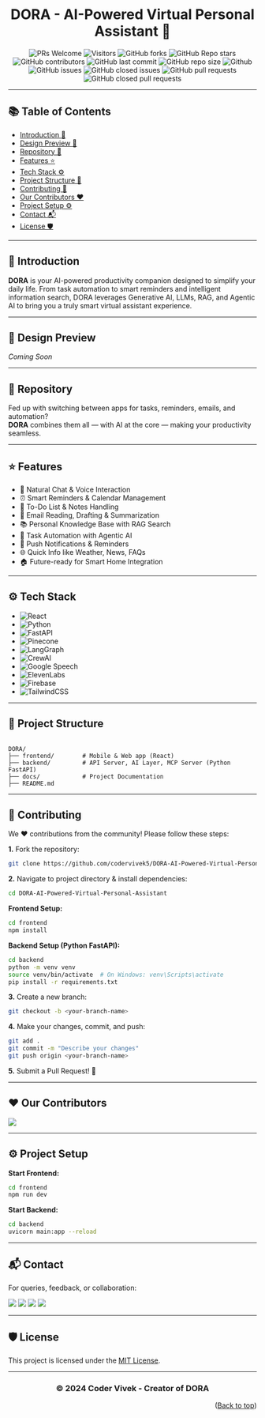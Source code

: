 <div align="center">
<h1>DORA - AI-Powered Virtual Personal Assistant 🤖</h1>
</div>

<div align="center">
 
![PRs Welcome](https://img.shields.io/badge/PRs-welcome-brightgreen.svg?style=for-the-badge)
![Visitors](https://api.visitorbadge.io/api/visitors?path=codervivek5/DORA-AI-Powered-Virtual-Personal-Assistant&countColor=%2523263759&style=for-the-badge)
![GitHub forks](https://img.shields.io/github/forks/codervivek5/DORA-AI-Powered-Virtual-Personal-Assistant?style=for-the-badge)
![GitHub Repo stars](https://img.shields.io/github/stars/codervivek5/DORA-AI-Powered-Virtual-Personal-Assistant?style=for-the-badge)
![GitHub contributors](https://img.shields.io/github/contributors/codervivek5/DORA-AI-Powered-Virtual-Personal-Assistant?style=for-the-badge)
![GitHub last commit](https://img.shields.io/github/last-commit/codervivek5/DORA-AI-Powered-Virtual-Personal-Assistant?style=for-the-badge)
![GitHub repo size](https://img.shields.io/github/repo-size/codervivek5/DORA-AI-Powered-Virtual-Personal-Assistant?style=for-the-badge)
![Github](https://img.shields.io/github/license/codervivek5/DORA-AI-Powered-Virtual-Personal-Assistant?style=for-the-badge)
![GitHub issues](https://img.shields.io/github/issues/codervivek5/DORA-AI-Powered-Virtual-Personal-Assistant?style=for-the-badge)
![GitHub closed issues](https://img.shields.io/github/issues-closed-raw/codervivek5/DORA-AI-Powered-Virtual-Personal-Assistant?style=for-the-badge)
![GitHub pull requests](https://img.shields.io/github/issues-pr/codervivek5/DORA-AI-Powered-Virtual-Personal-Assistant?style=for-the-badge)
![GitHub closed pull requests](https://img.shields.io/github/issues-pr-closed/codervivek5/DORA-AI-Powered-Virtual-Personal-Assistant?style=for-the-badge)

</div>

---

## 📚 Table of Contents

- [Introduction 👋](#-introduction)
- [Design Preview 🎨](#-design-preview)
- [Repository 📁](#-repository)
- [Features ⭐](#-features)
- [Tech Stack ⚙️](#%EF%B8%8F-tech-stack)
- [Project Structure 📂](#-project-structure)
- [Contributing 🤝](#-contributing)
- [Our Contributors ❤️](#EF%B8%8F-our-contributors)
- [Project Setup ⚙️](#%EF%B8%8F-project-setup)
- [Contact 📬](#-contact)
- [License 🛡️](#%EF%B8%8F-license)

---

## 👋 Introduction

**DORA** is your AI-powered productivity companion designed to simplify your daily life. From task automation to smart reminders and intelligent information search, DORA leverages Generative AI, LLMs, RAG, and Agentic AI to bring you a truly smart virtual assistant experience.

---

## 🎨 Design Preview

_Coming Soon_

---

## 📁 Repository

Fed up with switching between apps for tasks, reminders, emails, and automation?  
**DORA** combines them all — with AI at the core — making your productivity seamless.

---

## ⭐ Features

- 💬 Natural Chat & Voice Interaction  
- ⏰ Smart Reminders & Calendar Management  
- 📝 To-Do List & Notes Handling  
- 📧 Email Reading, Drafting & Summarization  
- 📚 Personal Knowledge Base with RAG Search  
- 🤖 Task Automation with Agentic AI  
- 🔔 Push Notifications & Reminders  
- 🌐 Quick Info like Weather, News, FAQs  
- 🏠 Future-ready for Smart Home Integration  

---

## ⚙️ Tech Stack

- ![React](https://img.shields.io/badge/react-%2320232a.svg?style=for-the-badge&logo=react&logoColor=%2361DAFB)
- ![Python](https://img.shields.io/badge/python-3.11-blue?style=for-the-badge&logo=python)
- ![FastAPI](https://img.shields.io/badge/FastAPI-005571?style=for-the-badge&logo=fastapi)
- ![Pinecone](https://img.shields.io/badge/Pinecone-%230096FF.svg?style=for-the-badge&logo=pinecone&logoColor=white)
- ![LangGraph](https://img.shields.io/badge/LangGraph-purple?style=for-the-badge)
- ![CrewAI](https://img.shields.io/badge/CrewAI-orange?style=for-the-badge)
- ![Google Speech](https://img.shields.io/badge/Google%20Speech-4285F4?style=for-the-badge&logo=google)
- ![ElevenLabs](https://img.shields.io/badge/ElevenLabs-yellow?style=for-the-badge)
- ![Firebase](https://img.shields.io/badge/Firebase-FFCA28?style=for-the-badge&logo=firebase)
- ![TailwindCSS](https://img.shields.io/badge/tailwindcss-%2338B2AC.svg?style=for-the-badge&logo=tailwind-css)

---

## 📂 Project Structure

```

DORA/
├── frontend/        # Mobile & Web app (React)
├── backend/         # API Server, AI Layer, MCP Server (Python FastAPI)
├── docs/            # Project Documentation
├── README.md

````

---

## 🤝 Contributing

We ❤️ contributions from the community! Please follow these steps:

**1.** Fork the repository:

```bash
git clone https://github.com/codervivek5/DORA-AI-Powered-Virtual-Personal-Assistant.git
````

**2.** Navigate to project directory & install dependencies:

```bash
cd DORA-AI-Powered-Virtual-Personal-Assistant
```

**Frontend Setup:**

```bash
cd frontend
npm install
```

**Backend Setup (Python FastAPI):**

```bash
cd backend
python -m venv venv
source venv/bin/activate  # On Windows: venv\Scripts\activate
pip install -r requirements.txt
```

**3.** Create a new branch:

```bash
git checkout -b <your-branch-name>
```

**4.** Make your changes, commit, and push:

```bash
git add .
git commit -m "Describe your changes"
git push origin <your-branch-name>
```

**5.** Submit a Pull Request! 🎉

---

## ❤️ Our Contributors

<a href="https://github.com/codervivek5/DORA-AI-Powered-Virtual-Personal-Assistant/graphs/contributors">
  <img src="https://contrib.rocks/image?repo=codervivek5/DORA-AI-Powered-Virtual-Personal-Assistant" />
</a>

---

## ⚙️ Project Setup

**Start Frontend:**

```bash
cd frontend
npm run dev
```

**Start Backend:**

```bash
cd backend
uvicorn main:app --reload
```

---

## 📬 Contact

For queries, feedback, or collaboration:

<p>    
  <a href="https://twitter.com/codervivek5/"><img src="https://img.shields.io/badge/Twitter-1DA1F2?style=for-the-badge&logo=twitter&logoColor=white"></a>
  <a href="https://www.instagram.com/coder_vivek/"><img src="https://img.shields.io/badge/Instagram-E4405F?style=for-the-badge&logo=instagram&logoColor=white"></a>    
  <a href="https://www.linkedin.com/in/codervivek/"><img src="https://img.shields.io/badge/LinkedIn-0077B5?style=for-the-badge&logo=linkedin&logoColor=white"></a>  
  <a href="https://youtube.com/@codervivek"><img src="https://img.shields.io/badge/YouTube-FF0000?style=for-the-badge&logo=youtube&logoColor=white"></a>     
</p>

---

## 🛡️ License

This project is licensed under the [MIT License](https://github.com/codervivek5/DORA-AI-Powered-Virtual-Personal-Assistant/blob/main/LICENSE).

---

<div align="center">
<h3>© 2024 Coder Vivek - Creator of DORA</h3>
</div>

<p align="right">(<a href="#top">Back to top</a>)</p>
